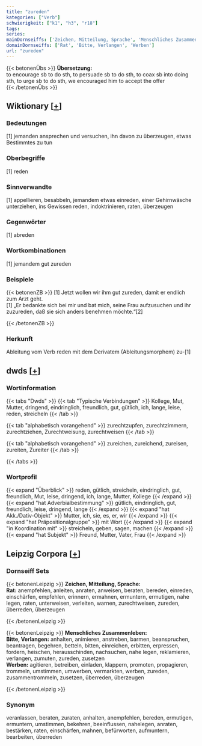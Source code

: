 ```yaml
---
title: "zureden"
kategorien: ["Verb"]
schwierigkeit: ["k1", "h3", "r18"]
tags:
series:
mainDornseiffs: ['Zeichen, Mitteilung, Sprache', 'Menschliches Zusammenleben']
domainDornseiffs: ['Rat', 'Bitte, Verlangen', 'Werben']
url: "zureden"
---
```


{{< betonenÜbs >}}
**Übersetzung:**  
to encourage sb to do sth, to persuade sb to do sth, to coax sb into doing sth, to urge sb to do sth, we encouraged him to accept the offer  
{{< /betonenÜbs >}}

## Wiktionary [[+](https://de.wiktionary.org/wiki/zureden)]

### Bedeutungen
[1] jemanden ansprechen und versuchen, ihn davon zu überzeugen, etwas Bestimmtes zu tun  

### Oberbegriffe
[1] reden  

### Sinnverwandte
[1] appellieren, besabbeln, jemandem etwas einreden, einer Gehirnwäsche unterziehen, ins Gewissen reden, indoktrinieren, raten, überzeugen  

### Gegenwörter
[1] abreden  

### Wortkombinationen
[1] jemandem gut zureden  

### Beispiele
{{< betonenZB >}}
[1] Jetzt wollen wir ihm gut zureden, damit er endlich zum Arzt geht.  
[1] „Er bedankte sich bei mir und bat mich, seine Frau aufzusuchen und ihr zuzureden, daß sie sich anders benehmen möchte.“[2]  

{{< /betonenZB >}}
### Herkunft
Ableitung vom Verb reden mit dem Derivatem (Ableitungsmorphem) zu-[1]  



## dwds [[+](https://www.dwds.de/wb/zureden)]

### Wortinformation
{{< tabs "Dwds" >}}
{{< tab "Typische Verbindungen" >}}
Kollege, Mut, Mutter, dringend, eindringlich, freundlich, gut, gütlich, ich, lange, leise, reden, streicheln
{{< /tab >}}

{{< tab "alphabetisch vorangehend" >}}
zurechtzupfen, zurechtzimmern, zurechtziehen, Zurechtweisung, zurechtweisen
{{< /tab >}}

{{< tab "alphabetisch vorangehend" >}}
zureichen, zureichend, zureisen, zureiten, Zureiter
{{< /tab >}}

{{< /tabs >}}

### Wortprofil
{{< expand "Überblick" >}} reden, gütlich, streicheln, eindringlich, gut, freundlich, Mut, leise, dringend, ich, lange, Mutter, Kollege {{< /expand >}}
{{< expand "hat Adverbialbestimmung" >}} gütlich, eindringlich, gut, freundlich, leise, dringend, lange {{< /expand >}}
{{< expand "hat Akk./Dativ-Objekt" >}} Mutter, ich, sie, es, er, wir {{< /expand >}}
{{< expand "hat Präpositionalgruppe" >}} mit Wort {{< /expand >}}
{{< expand "in Koordination mit" >}} streicheln, geben, sagen, machen {{< /expand >}}
{{< expand "hat Subjekt" >}} Freund, Mutter, Vater, Frau {{< /expand >}}

## Leipzig Corpora [[+](https://corpora.uni-leipzig.de/en/res?word=zureden&corpusId=deu_newscrawl-public_2018)]

### Dornseiff Sets
{{< betonenLeipzig >}}
**Zeichen, Mitteilung, Sprache:**  
**Rat:** anempfehlen, anleiten, anraten, anweisen, beraten, bereden, einreden, einschärfen, empfehlen, erinnern, ermahnen, ermuntern, ermutigen, nahe legen, raten, unterweisen, verleiten, warnen, zurechtweisen, zureden, überreden, überzeugen  

{{< /betonenLeipzig >}}


{{< betonenLeipzig >}}
**Menschliches Zusammenleben:**  
**Bitte, Verlangen:** anhalten, animieren, anstreben, barmen, beanspruchen, beantragen, begehren, betteln, bitten, einreichen, erbitten, erpressen, fordern, heischen, herausschinden, nachsuchen, nahe legen, reklamieren, verlangen, zumuten, zureden, zusetzen  
**Werben:** agitieren, betreiben, einladen, klappern, promoten, propagieren, trommeln, umstimmen, umwerben, vermarkten, werben, zureden, zusammentrommeln, zusetzen, überreden, überzeugen  

{{< /betonenLeipzig >}}

### Synonym
veranlassen, beraten, zuraten, anhalten, anempfehlen, bereden, ermutigen, ermuntern, umstimmen, bekehren, beeinflussen, nahelegen, anraten, bestärken, raten, einschärfen, mahnen, befürworten, aufmuntern, bearbeiten, überreden

